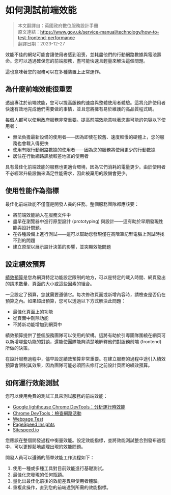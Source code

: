 # 如何測試前端效能

> 本文翻譯自：英國政府數位服務設計手冊  
> 原文連結：https://www.gov.uk/service-manual/technology/how-to-test-frontend-performance  
> 翻譯日期：2023-12-27  

效能不佳的網站可能會讓使用者感到沮喪，並耗盡他們的行動網路數據與電池壽命。您可以透過確保您的前端服務，盡可能快速且輕量來解決這個問題。

這也意味著您的服務可以在多種裝置上正常運作。

## 為什麼前端效能很重要

透過專注於前端效能，您可以提高服務的速度與整體使用者體驗。這將允許使用者快速有效地完成他們需要做的事情，並且您將擁有易於維護的高品質程式碼。

每個人都可以使用政府服務非常重要。提高前端效能意味著您盡可能的包容以下使用者：

- 無法負擔最新設備的使用者——因為即使在較舊、速度較慢的硬體上，您的服務也會載入得更快
- 使用有限行動網路數據的使用者——因為您的服務將使用更少的行動數據
- 居住在行動網路訊號較差地區的使用者

具有最佳化前端效能的服務也更適合環境，因為它們消耗的電量更少。由於使用者不必經常升級設備來滿足性能需求，因此被棄用的設備會更少。

## 使用性能作為指標

最佳化前端效能不僅僅是開發人員的任務。整個服務團隊都應該要：

- 將前端效能納入在服務文件中
- 盡早在瀏覽器中進行原型設計 (prototyping) 與設計——這有助於早期發現性能與設計問題。
- 在各種設備上進行測試——這可以幫助您發現僅在高階筆記型電腦上測試時找不到的問題
- 建立原型以展示設計決策的影響，並突顯效能問題

## 設定績效預算

[績效預算](https://clearleft.com/posts/responsive-design-on-a-budget)是您為網頁特定功能設定限制的地方，可以是特定的載入時間、網頁發出的請求數量、頁面的大小或這些因素的組合。

一旦設定了預算，您就需要遵循它。每次修改頁面或新增內容時，請檢查是否仍在預算之內。如果超出預算，您可以透過以下方式解決此問題：

- 最佳化頁面上的功能
- 從頁面中刪除功能
- 不將新功能增加到網頁中

績效預算提供了整個服務團隊可以使用的架構。這將有助於引導團隊圍繞在網頁可以新增哪些功能的對談，還能使團隊能夠清楚地解釋他們對服務前端 (frontend) 所做的決策。

在設計服務過程中，儘早設定績效預算非常重要。在建立服務的過程中途引入績效預算會限制其效果，因為團隊可能必須回去修訂之前設計頁面的績效預算。

## 如何運行效能測試

您可以使用免費的測試工具來測試服務的前端效能：

- [Google lighthouse](https://developers.google.com/web/tools/lighthouse/)[ Chrome DevTools：分析運行時效能](https://developer.chrome.com/docs/devtools/evaluate-performance/)
- [Chrome DevTools：檢查網路活動](https://developer.chrome.com/docs/devtools/network/)
- [Webpage Test](https://www.webpagetest.org/)
- [PageSpeed Insights](https://developers.google.com/speed/pagespeed/insights/)
- [Sitespeed.io](https://www.sitespeed.io/)

您應該在整個開發過程中衡量效能。設定效能指標，並將效能測試整合到發布過程中，可以更輕鬆地處理出現的效能問題。

開發人員可以遵循的簡單效能工作流程如下：

1. 使用一種或多種工具對目前效能進行基礎測試。
2. 最佳化您發現的任何瓶頸。
3. 量化出最佳化前後的效能差異與使用者體驗。
4. 重複此操作，直到您的前端達到所需的效能指標。
